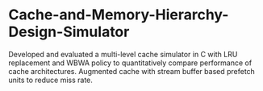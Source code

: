 # Cache-and-Memory-Hierarchy-Design-Simulator
Developed and evaluated a multi-level cache simulator in C with LRU replacement and WBWA policy to quantitatively compare performance of cache architectures. Augmented cache with stream buffer based prefetch units to reduce miss rate.
